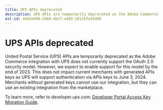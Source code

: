 ```yaml
---
title: UPS APIs deprecated
description: UPS APIs are temporarily deprecated as the Adobe Commerce integration with UPS does not currently support the OAuth 2.0 security model. However, we expect to support this model by the end of this year. This does not impact current merchants with generated API keys as UPS will support authentication via APIs keys to June 3, 2024. Merchants without generated keys cannot use our integration, but they can use an existing integration from the marketplace.
exl-id: 4442e099-2460-4bc7-a492-2611bfa35408
---
```

# UPS APIs deprecated

United Postal Service (UPS) APIs are temporarily deprecated as the Adobe Commerce integration with UPS does not currently support the OAuth 2.0 security model. However, we expect to enable support for this model by the end of 2023. This does not impact current merchants with generated APIs keys as UPS will support authentication via APIs keys to June 3, 2024. Merchants without generated keys cannot use our integration, but they can use an existing integration from the marketplace.

To learn more, refer to developer.ups.com: [Developer Portal Access Key Migration Guide](https://developer.ups.com/oauth-developer-guide?loc=en_US&sp_rid=NTA5MzQ1OTE2NjEyS0&sp_mid=72989914).
